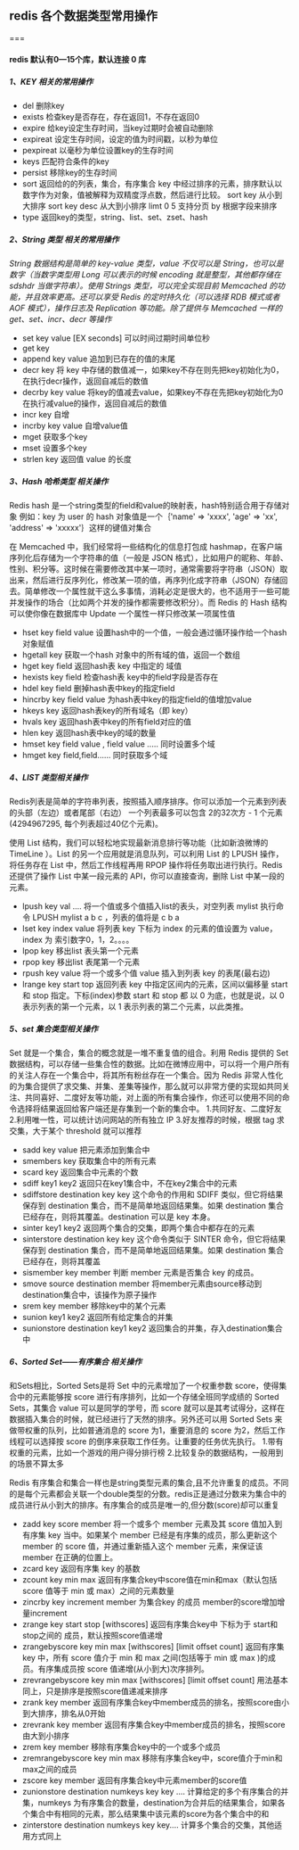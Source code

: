 ## redis 各个数据类型常用操作
 
===
#### redis 默认有0—15个库，默认连接 0 库

##### 1、KEY 相关的常用操作

 * del 删除key
 * exists  检查key是否存在，存在返回1，不存在返回0
 * expire  给key设定生存时间，当key过期时会被自动删除
 * expireat 设定生存时间，设定的值为时间戳，以秒为单位
 * pexpireat  以毫秒为单位设置key的生存时间
 * keys   匹配符合条件的key
 * persist  移除key的生存时间
 * sort   返回给的的列表，集合，有序集合 key 中经过排序的元素，排序默认以数字作为对象，值被解释为双精度浮点数，然后进行比较。
		  sort key  从小到大排序
		  sort key desc 从大到小排序
		  limt 0 5 支持分页
		  by  根据字段来排序
* type  返回key的类型，string、list、set、zset、hash

##### 2、String 类型 相关的常用操作

_String 数据结构是简单的 key-value 类型，value 不仅可以是 String，也可以是数字（当数字类型用 Long 可以表示的时候            encoding 就是整型，其他都存储在 sdshdr 当做字符串）。使用 Strings 类型，可以完全实现目前 Memcached 的功能，并且效率更高。还可以享受 Redis 的定时持久化（可以选择 RDB 模式或者 AOF 模式），操作日志及 Replication 等功能。除了提供与 Memcached 一样的 get、set、incr、decr 等操作_

 * set key value [EX seconds]  可以时间过期时间单位秒  
 * get key
 * append key value  追加到已存在的值的末尾
 * decr   key   将 key 中存储的数值减一，如果key不存在则先把key初始化为0，在执行decr操作，返回自减后的数值
 * decrby key value  将key的值减去value，如果key不存在先把key初始化为0在执行减value的操作，返回自减后的数值
 * incr key  自增
 * incrby key  value 自增value值
 * mget 获取多个key
 * mset 设置多个key 
 * strlen key  返回值 value 的长度

##### 3、Hash 哈希类型 相关操作
  Redis hash 是一个string类型的field和value的映射表，hash特别适合用于存储对象
  例如：key 为 user 的 hash 对象值是一个｛'name' => 'xxxx', 'age' => 'xx', 'address' => 'xxxxx'｝这样的键值对集合

在 Memcached 中，我们经常将一些结构化的信息打包成 hashmap，在客户端序列化后存储为一个字符串的值（一般是 JSON 格式），比如用户的昵称、年龄、性别、积分等。这时候在需要修改其中某一项时，通常需要将字符串（JSON）取出来，然后进行反序列化，修改某一项的值，再序列化成字符串（JSON）存储回去。简单修改一个属性就干这么多事情，消耗必定是很大的，也不适用于一些可能并发操作的场合（比如两个并发的操作都需要修改积分）。而 Redis 的 Hash 结构可以使你像在数据库中 Update 一个属性一样只修改某一项属性值

  * hset key field value  设置hash中的一个值，一般会通过循环操作给一个hash对象赋值
  * hgetall key 获取一个hash 对象中的所有域的值，返回一个数组
  * hget key field  返回hash表 key  中指定的 域值
  * hexists  key field 检查hash表 key中的field字段是否存在
  * hdel key field  删掉hash表中key的指定field
  * hincrby  key field value  为hash表中key的指定field的值增加value
  * hkeys  key  返回hash表key的所有域名（即 key）
  * hvals key 返回hash表中key的所有field对应的值
  * hlen  key 返回hash表中key的域的数量
  * hmset  key  field value , field value ..... 同时设置多个域
  * hmget  key   field,field...... 同时获取多个域

##### 4、LIST 类型相关操作

  Redis列表是简单的字符串列表，按照插入顺序排序。你可以添加一个元素到列表的头部（左边）或者尾部（右边）
      一个列表最多可以包含 2的32次方 - 1 个元素 (4294967295, 每个列表超过40亿个元素)。

  使用 List 结构，我们可以轻松地实现最新消息排行等功能（比如新浪微博的 TimeLine ）。List 的另一个应用就是消息队列，可以利用 List 的 LPUSH 操作，将任务存在 List 中，然后工作线程再用 RPOP 操作将任务取出进行执行。Redis 还提供了操作 List 中某一段元素的 API，你可以直接查询，删除 List 中某一段的元素。

  * lpush key val .... 将一个值或多个值插入list的表头，对空列表 mylist 执行命令 LPUSH mylist a b c ，列表的值将是 c b a
  * lset  key   index  value  将列表 key 下标为 index 的元素的值设置为 value，index 为 索引数字0，1，2。。。。
  * lpop key 移出list 表头第一个元素
  * rpop key 移出list 表尾第一个元素
  * rpush key value 将一个或多个值 value 插入到列表 key 的表尾(最右边)
  * lrange key start top  返回列表 key 中指定区间内的元素，区间以偏移量 start 和 stop 指定。下标(index)参数 start 和 stop 都                                            以 0 为底，也就是说，以 0 表示列表的第一个元素，以 1 表示列表的第二个元素，以此类推。

##### 5、set 集合类型相关操作
Set 就是一个集合，集合的概念就是一堆不重复值的组合。利用 Redis 提供的 Set 数据结构，可以存储一些集合性的数据。比如在微博应用中，可以将一个用户所有的关注人存在一个集合中，将其所有粉丝存在一个集合。因为 Redis 非常人性化的为集合提供了求交集、并集、差集等操作，那么就可以非常方便的实现如共同关注、共同喜好、二度好友等功能，对上面的所有集合操作，你还可以使用不同的命令选择将结果返回给客户端还是存集到一个新的集合中。
1.共同好友、二度好友
2.利用唯一性，可以统计访问网站的所有独立 IP
3.好友推荐的时候，根据 tag 求交集，大于某个 threshold 就可以推荐
 * sadd  key value  把元素添加到集合中
 * smembers key   获取集合中的所有元素
 * scard key  返回集合中元素的个数
 * sdiff  key1  key2  返回只在key1集合中，不在key2集合中的元素
 * sdiffstore  destination  key  key  这个命令的作用和 SDIFF 类似，但它将结果保存到 destination 集合，而不是简单地返回结果集。如果 destination 集合已经存在，则将其覆盖。destination 可以是 key 本身。
 * sinter  key1 key2  返回两个集合的交集，即两个集合中都存在的元素
 * sinterstore destination  key  key  这个命令类似于 SINTER 命令，但它将结果保存到 destination 集合，而不是简单地返回结果集。如果 destination 集合已经存在，则将其覆盖
 * sismember key member  判断 member 元素是否集合 key 的成员。
 * smove source destination member  将member元素由source移动到destination集合中，该操作为原子操作
 * srem key member  移除key中的某个元素
 * sunion key1  key2  返回所有给定集合的并集
 * sunionstore destination key1 key2 返回集合的并集，存入destination集合中



##### 6、Sorted Set——有序集合  相关操作

和Sets相比，Sorted Sets是将 Set 中的元素增加了一个权重参数 score，使得集合中的元素能够按 score 进行有序排列，比如一个存储全班同学成绩的 Sorted Sets，其集合 value 可以是同学的学号，而 score 就可以是其考试得分，这样在数据插入集合的时候，就已经进行了天然的排序。另外还可以用 Sorted Sets 来做带权重的队列，比如普通消息的 score 为1，重要消息的 score 为2，然后工作线程可以选择按 score 的倒序来获取工作任务。让重要的任务优先执行。
1.带有权重的元素，比如一个游戏的用户得分排行榜
2.比较复杂的数据结构，一般用到的场景不算太多

Redis 有序集合和集合一样也是string类型元素的集合,且不允许重复的成员。不同的是每个元素都会关联一个double类型的分数。redis正是通过分数来为集合中的成员进行从小到大的排序。有序集合的成员是唯一的,但分数(score)却可以重复

* zadd key score member  将一个或多个 member 元素及其 score 值加入到有序集 key 当中。如果某个 member 已经是有序集的成员，那么更新这个 member 的 score 值，并通过重新插入这个 member 元素，来保证该 member 在正确的位置上。
* zcard key  返回有序集 key 的基数
* zcount  key  min   max  返回有序集合key中score值在min和max（默认包括 score 值等于 min 或 max）之间的元素数量
* zincrby key  increment member  为集合key 的成员 member的score增加增量increment
* zrange key  start  stop [withscores]  返回有序集合key中 下标为于 start和stop之间的 成员，默认按照score值递增
* zrangebyscore key min max [withscores] [limit offset count]  返回有序集 key 中，所有 score 值介于 min 和 max 之间(包括等于 min 或 max )的成员。有序集成员按 score 值递增(从小到大)次序排列。
* zrevrangebyscore key  min max [withscores] [limit offset count]  用法基本同上，只是排序是按照score值递减来排序
* zrank key member  返回有序集合key中member成员的排名，按照score由小到大排序，排名从0开始
* zrevrank key member  返回有序集合key中member成员的排名，按照score由大到小排序
* zrem key member  移除有序集合key中的一个或多个成员
* zremrangebyscore  key  min  max  移除有序集合key中，score值介于min和 max之间的成员
* zscore key  member 返回有序集合key中元素member的score值
* zunionstore destination numkeys  key key ....  计算给定的多个有序集合的并集，numkeys 为有序集合的数量，destination为合并后的结果集合，如果各个集合中有相同的元素，那么结果集中该元素的score为各个集合中的和
* zinterstore destination numkeys key key....  计算多个集合的交集，其他适用方式同上
     